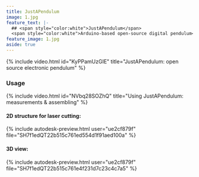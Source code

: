 ```yaml
---
title: JustAPendulum
image: 1.jpg
feature_text: |-
  ## <span style="color:white">JustAPendulum</span>
  <span style="color:white">Arduino-based open-source digital pendulum</span>
feature_image: 1.jpg
aside: true
---
```


{% include video.html id="KyPPamUzGIE" title="JustAPendulum: open source electronic pendulum" %}

### Usage
{% include video.html id="NVbq28SOZhQ" title="Using JustAPendulum: measurements & assembling" %}

<div class="desktop-only">
<h4>2D structure for laser cutting:</h4>
{% include autodesk-preview.html user="ue2cf879f" file="SH7f1edQT22b515c761ed554d1f91aed100a" %}
<h4>3D view:</h4>
{% include autodesk-preview.html user="ue2cf879f" file="SH7f1edQT22b515c761e4f231d7c23c4c7a5" %}
</div>